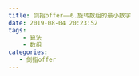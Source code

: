 ```yaml
---
title: 剑指offer——6.旋转数组的最小数字
date: 2019-08-04 20:23:52
tags:
    - 算法
    - 数组
categories:
   - 剑指offer
---
```

